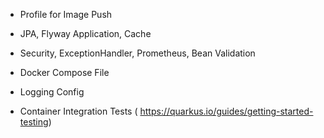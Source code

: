 - Profile for Image Push
- JPA, Flyway Application, Cache
- Security, ExceptionHandler, Prometheus, Bean Validation
- Docker Compose File
- Logging Config

- Container Integration Tests ( https://quarkus.io/guides/getting-started-testing)
